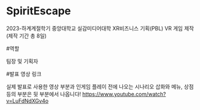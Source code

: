 # SpiritEscape

2023-하계계절학기 중앙대학교 실감미디어대학 XR비즈니스 기획(PBL)
VR 게임 제작 (제작 기간 총 8일)

#역할

팀장 및 기획자

#발표 영상 링크

실제 발표로 사용한 영상 부분과 인게임 플레이 전에 나오는 시나리오 삽화와 메뉴, 상점 등의 부분은 뒷 부분에서 나옵니다!
https://www.youtube.com/watch?v=LuFdNdXGv4o
